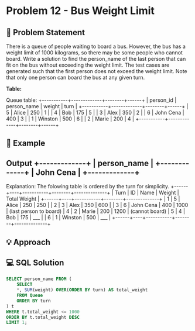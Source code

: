 # Problem 12 - Bus Weight Limit


## 📄 Problem Statement
There is a queue of people waiting to board a bus. However, the bus has a weight limit of 1000 kilograms, so there may be some people who cannot board.
Write a solution to find the person_name of the last person that can fit on the bus without exceeding the weight limit. The test cases are generated such that the first person does not exceed the weight limit.
Note that only one person can board the bus at any given turn. 

**Table:** 

Queue table:
+-----------+-------------+--------+------+
| person_id | person_name | weight | turn |
+-----------+-------------+--------+------+
| 5         | Alice       | 250    | 1    |
| 4         | Bob         | 175    | 5    |
| 3         | Alex        | 350    | 2    |
| 6         | John Cena   | 400    | 3    |
| 1         | Winston     | 500    | 6    |
| 2         | Marie       | 200    | 4    |
+-----------+-------------+--------+------+

## 🧪 Example

**Output**
+-------------+
| person_name |
+-------------+
| John Cena   |
+-------------+
---
Explanation: The folowing table is ordered by the turn for simplicity.
+------+----+-----------+--------+--------------+
| Turn | ID | Name      | Weight | Total Weight |
+------+----+-----------+--------+--------------+
| 1    | 5  | Alice     | 250    | 250          |
| 2    | 3  | Alex      | 350    | 600          |
| 3    | 6  | John Cena | 400    | 1000         | (last person to board)
| 4    | 2  | Marie     | 200    | 1200         | (cannot board)
| 5    | 4  | Bob       | 175    | ___          |
| 6    | 1  | Winston   | 500    | ___          |
+------+----+-----------+--------+--------------+

## 💡 Approach


## 💻 SQL Solution

```sql
SELECT person_name FROM (
    SELECT
    *, SUM(weight) OVER(ORDER BY turn) AS total_weight
    FROM Queue
    ORDER BY turn
) t
WHERE t.total_weight <= 1000
ORDER BY t.total_weight DESC
LIMIT 1;
